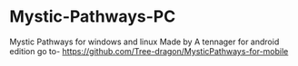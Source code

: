 # Mystic-Pathways-PC
Mystic Pathways for windows and linux
Made by A tennager
for android edition go to- https://github.com/Tree-dragon/MysticPathways-for-mobile
